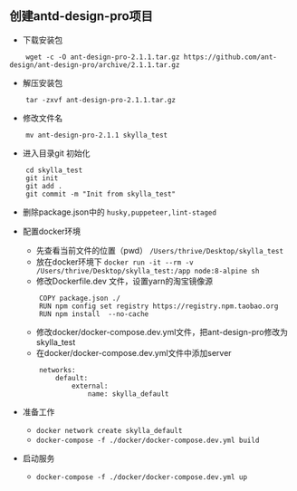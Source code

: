 ## 创建antd-design-pro项目

* 下载安装包

```
    wget -c -O ant-design-pro-2.1.1.tar.gz https://github.com/ant-design/ant-design-pro/archive/2.1.1.tar.gz
```
* 解压安装包
    
```
    tar -zxvf ant-design-pro-2.1.1.tar.gz
```
* 修改文件名

```
    mv ant-design-pro-2.1.1 skylla_test
```
* 进入目录git 初始化

```
    cd skylla_test
    git init
    git add .
    git commit -m "Init from skylla_test"

```
* 删除package.json中的 `husky,puppeteer,lint-staged`

* 配置docker环境
    * 先查看当前文件的位置（pwd） `/Users/thrive/Desktop/skylla_test`
    * 放在docker环境下
        `docker run -it --rm -v /Users/thrive/Desktop/skylla_test:/app node:8-alpine sh`
    * 修改Dockerfile.dev 文件，设置yarn的淘宝镜像源

    ```
        COPY package.json ./
        RUN npm config set registry https://registry.npm.taobao.org
        RUN npm install  --no-cache
    ```
    * 修改docker/docker-compose.dev.yml文件，把ant-design-pro修改为skylla_test
    * 在docker/docker-compose.dev.yml文件中添加server
    ```
        networks:
            default:
                external:
                    name: skylla_default
    ```
* 准备工作
    * `docker network create skylla_default`
    * `docker-compose -f ./docker/docker-compose.dev.yml build` 
* 启动服务

    * `docker-compose -f ./docker/docker-compose.dev.yml up`
